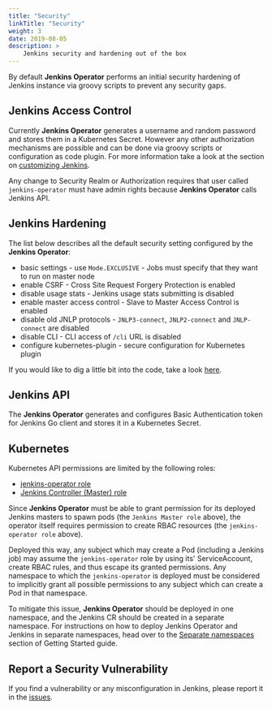 ```yaml
---
title: "Security"
linkTitle: "Security"
weight: 3
date: 2019-08-05
description: >
    Jenkins security and hardening out of the box
---
```


By default **Jenkins Operator** performs an initial security hardening of Jenkins instance
via groovy scripts to prevent any security gaps.

## Jenkins Access Control

Currently **Jenkins Operator** generates a username and random password and stores them in a Kubernetes Secret.
However any other authorization mechanisms are possible and can be done via groovy scripts or configuration as code plugin.
For more information take a look at the section on [customizing Jenkins](/kubernetes-operator/docs/getting-started/latest/customizing-jenkins/).

Any change to Security Realm or Authorization requires that user called `jenkins-operator` must have admin rights
because **Jenkins Operator** calls Jenkins API.

## Jenkins Hardening

The list below describes all the default security setting configured by the **Jenkins Operator**:

- basic settings - use `Mode.EXCLUSIVE` - Jobs must specify that they want to run on master node
- enable CSRF - Cross Site Request Forgery Protection is enabled
- disable usage stats - Jenkins usage stats submitting is disabled
- enable master access control - Slave to Master Access Control is enabled
- disable old JNLP protocols - `JNLP3-connect`, `JNLP2-connect` and `JNLP-connect` are disabled
- disable CLI - CLI access of `/cli` URL is disabled
- configure kubernetes-plugin - secure configuration for Kubernetes plugin

If you would like to dig a little bit into the code, take a look [here][base-configuration].

## Jenkins API

The **Jenkins Operator** generates and configures Basic Authentication token for Jenkins Go client
and stores it in a Kubernetes Secret.

## Kubernetes

Kubernetes API permissions are limited by the following roles:

- [jenkins-operator role][jenkins-operator-role]
- [Jenkins Controller (Master) role][jenkins-controller-role]

Since **Jenkins Operator** must be able to grant permission for its deployed Jenkins masters
to spawn pods (the `Jenkins Master role` above),
the operator itself requires permission to create RBAC resources (the `jenkins-operator role` above).

Deployed this way, any subject which may create a Pod (including a Jenkins job) may
assume the `jenkins-operator` role by using its' ServiceAccount, create RBAC rules, and thus escape its granted permissions.
Any namespace to which the `jenkins-operator` is deployed must be considered to implicitly grant all
possible permissions to any subject which can create a Pod in that namespace.

To mitigate this issue, **Jenkins Operator** should be deployed in one namespace, and the Jenkins CR should be created in
a separate namespace. For instructions on how to deploy Jenkins Operator and Jenkins in separate namespaces, head over
to the [Separate namespaces](/kubernetes-operator/docs/getting-started/latest/separate-namespaces) section of Getting Started
guide.


## Report a Security Vulnerability

If you find a vulnerability or any misconfiguration in Jenkins, please report it in the [issues](https://github.com/jenkinsci/kubernetes-operator/issues).

[jenkins-operator-role]:https://github.com/jenkinsci/kubernetes-operator/blob/v0.6.0/deploy/all-in-one-v1alpha2.yaml
[jenkins-controller-role]:https://github.com/jenkinsci/kubernetes-operator/blob/v0.6.0/pkg/configuration/base/resources/rbac.go
[base-configuration]:https://github.com/jenkinsci/kubernetes-operator/blob/master/pkg/configuration/base/resources/base_configuration_configmap.go
[issues]:https://github.com/jenkinsci/kubernetes-operator/issues